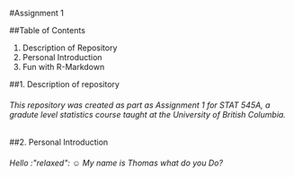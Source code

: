 #Assignment 1

##Table of Contents 

1. Description of Repository
2. Personal Introduction
3. Fun with R-Markdown

##1. Description of repository
###### This repository was created as part as Assignment 1 for STAT 545A, a gradute level statistics course taught at the University of British Columbia. 

##2. Personal Introduction

###### Hello :"relaxed": :relaxed: My name is *Thomas* what do you _Do_? 
